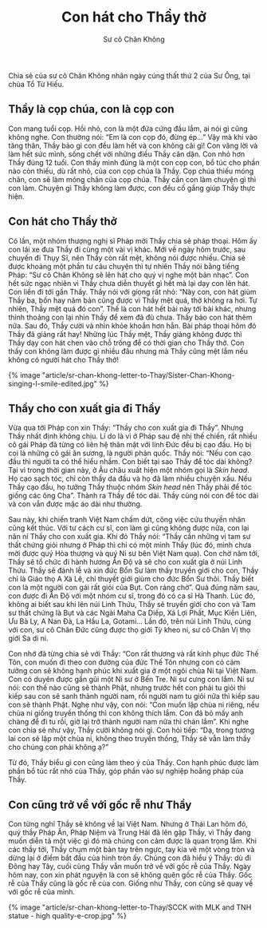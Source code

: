 ﻿---
title: Con hát cho Thầy thở
author: Sư cô Chân Không
---

<p class="editors-preface">Chia sẻ của sư cô Chân Không nhân ngày cúng thất thứ 2 của Sư Ông, tại chùa Tổ Từ Hiếu.</p>

## Thầy là cọp chúa, con là cọp con

Con mang tuổi cọp. Hồi nhỏ, con là một đứa cứng đầu lắm, ai nói gì cũng không nghe. Con thường nói: “Em là con cọp đó, đừng ép…” Vậy mà khi vào tăng thân, Thầy bảo gì con đều làm hết và con không cãi gì! Con vâng lời và làm hết sức mình, sống chết với những điều Thầy căn dặn. Con nhỏ hơn Thầy đúng 12 tuổi. Con thấy mình đúng là một con cọp con, bổ túc cho phần nào còn thiếu, dù rất nhỏ, của con cọp chúa là Thầy. Cọp chúa thiếu móng chân, con sẽ làm móng chân của cọp chúa. Thầy cần con làm chuyện gì thì con làm. Chuyện gì Thầy không làm được, con đều cố gắng giúp Thầy thực hiện.

## Con hát cho Thầy thở

Có lần, một nhóm thượng nghị sĩ Pháp mời Thầy chia sẻ pháp thoại. Hôm ấy con lái xe đưa Thầy đi cùng một vài vị khác. Mới về ngày hôm trước, sau chuyến đi Thụy Sĩ, nên Thầy còn rất mệt, không nói được nhiều. Chia sẻ được khoảng một phần tư câu chuyện thì tự nhiên Thầy nói bằng tiếng Pháp: “Sư cô Chân Không sẽ lên hát cho quý vị nghe một bản nhạc”. Con hết sức ngạc nhiên vì Thầy chưa diễn thuyết gì hết mà lại dạy con lên hát. Con liền đi tới gần Thầy. Thầy nói với giọng rất nhỏ: “Này con, con hát giùm Thầy ba, bốn hay năm bản cũng được vì Thầy mệt quá, thở không ra hơi. Tự nhiên, Thầy mệt quá đó con”. Thế là con hát hết bài này tới bài khác, nhưng thỉnh thoảng con lại nhìn Thầy để xem đã đủ chưa. Thầy bảo con hát thêm nữa. Sau đó, Thầy cười và nhìn khỏe khoắn hơn hẳn. Bài pháp thoại hôm đó Thầy đã giảng rất hay! Những lúc Thầy mệt, Thầy giảng không được thì Thầy dạy con hát chen vào chỗ trống để có thời gian cho Thầy thở. Con thấy con không làm được gì nhiều đâu nhưng mà Thầy cũng mệt lắm nếu không có người hát cho Thầy thở!

{% image "article/sr-chan-khong-letter-to-Thay/Sister-Chan-Khong-singing-I-smile-edited.jpg" %}

## Thầy cho con xuất gia đi Thầy

Vừa qua tới Pháp con xin Thầy: “Thầy cho con xuất gia đi Thầy”. Nhưng Thầy nhất định không chịu. Lí do là vì ở Pháp sau đệ nhị thế chiến, rất nhiều cô gái Pháp đã từng có liên hệ thân mật với lính Đức đều bị cạo đầu. Họ bị coi là những cô gái ăn sương, là người phản quốc. Thầy nói: “Nếu con cạo đầu thì người ta có thể hiểu nhầm. Con biết tại sao Thầy để tóc dài không? Tại vì trong thời gian này, ở Âu châu xuất hiện một nhóm gọi là *Skin head*. Họ cạo sạch tóc, chỉ còn thấy da đầu và họ đã làm nhiều chuyện xấu. Nếu Thầy cạo đầu, họ tưởng Thầy thuộc nhóm *Skin head* nên Thầy phải để tóc giống các ông Cha”. Thành ra Thầy để tóc dài. Thầy cũng nói con để tóc dài và con vẫn được mặc áo dài như thường. 

Sau này, khi chiến tranh Việt Nam chấm dứt, công việc cứu thuyền nhân cũng kết thúc. Với tư cách cư sĩ, con làm gì cũng không được nữa, con lại năn nỉ Thầy cho con xuất gia. Khi đó Thầy nói: “Thầy cần những vị tam sư thất chứng giỏi nhưng ở Pháp thì chỉ có một mình Thầy (lúc đó, mình chưa mời được quý Hòa thượng và quý Ni sư bên Việt Nam qua). Con chờ năm tới, Thầy sẽ tổ chức đi hành hương Ấn Độ và sẽ cho con xuất gia ở núi Linh Thứu. Thầy sẽ đảnh lễ và xin đức Bổn Sư làm thầy truyền giới cho con, Thầy chỉ là Giáo thọ A Xà Lê, chỉ thuyết giới giùm cho đức Bổn Sư thôi. Thầy biết con là một người con gái rất giỏi của Bụt. Con ráng chờ”. Quả đúng năm sau, con được đi Ấn Độ với một nhóm cư sĩ, trong đó có ca sĩ Hà Thanh. Lúc đó, không ai biết sau khi lên núi Linh Thứu, Thầy sẽ truyền giới cho con và Tam sư thất chứng là Bụt và các Ngài Maha Ca Diếp, Xá Lợi Phất,  Mục Kiền Liên, Ưu Bà Ly, A Nan Đà, La Hầu La, Gotami… Lần đó, trên núi Linh Thứu, cùng với con, sư cô Chân Đức cũng được thọ giới Tỳ kheo ni, sư cô Chân Vị thọ giới Sa di ni. 

Con nhớ đã từng chia sẻ với Thầy: “Con rất thương và rất kính phục đức Thế Tôn, con muốn đi theo con đường của đức Thế Tôn nhưng con có cảm tưởng con sẽ không hạnh phúc khi xuất gia ở một ngôi chùa Ni tại Việt Nam. Con có duyên được gần gũi một Ni sư ở Bến Tre. Ni sư cưng con lắm. Ni sư nói: con thế nào cũng sẽ thành Phật, nhưng trước hết con phải tu giỏi thì kiếp sau con sẽ sanh thành người nam, rồi người nam tu giỏi nữa thì kiếp sau con sẽ thành Phật. Nghe như vậy, con nói: “Con muốn lập chùa ni riêng, nếu chùa ni giống truyền thống thì con không thích lắm. Con đã bỏ mấy anh chàng để đi tu rồi, giờ lại trở thành người nam nữa thì chán lắm”. Khi nghe con chia sẻ như vậy, Thầy cười không nói gì. Con hỏi tiếp: “Dạ, trong tương lai con sẽ lập một chùa ni, không theo truyền thống, Thầy sẽ vẫn làm thầy cho chúng con phải không ạ?” 

Từ đó, Thầy biểu gì con cũng làm theo ý của Thầy. Con hạnh phúc được làm phần bổ túc rất nhỏ của Thầy, góp phần vào sự nghiệp hoằng pháp của Thầy. 

## Con cũng trở về với gốc rễ như Thầy

Con từng nghĩ Thầy sẽ không về lại Việt Nam. Nhưng ở Thái Lan hôm đó, quý thầy Pháp Ấn, Pháp Niệm và Trung Hải đã lên gặp Thầy, vì Thầy đang muốn diễn tả một việc gì đó mà chúng con cảm được là quan trọng lắm. Khi các thầy tới, Thầy chụm một bàn tay trên ngực, tay kia vẽ một vòng tròn và dừng lại ở điểm bắt đầu của hình tròn ấy. Chúng con đã hiểu ý Thầy: dù đi Đông hay Tây, cuối cùng Thầy vẫn muốn trở về với gốc rễ của Thầy. Ngày hôm nay, con xin phát nguyện là con sẽ không quên gốc rễ của Thầy. Gốc rễ của Thầy cũng là gốc rễ của con. Giống như Thầy, con cũng sẽ quay về với gốc rễ của mình. 

<div class="article-end"></div>

{% image "article/sr-chan-khong-letter-to-Thay/SCCK with MLK and TNH statue - high quality-e-crop.jpg" %}
